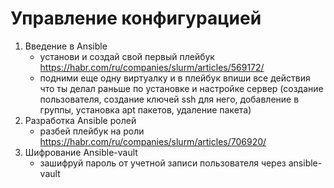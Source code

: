 # Управление конфигурацией
1. Введение в Ansible 
   - установи и создай свой первый плейбук https://habr.com/ru/companies/slurm/articles/569172/
   - подними еще одну виртуалку и в плейбук впиши все действия что ты делал
      раньше по установке и настройке сервер (создание пользователя, создание
      ключей ssh для него, добавление в группы, установка apt пакетов, удаление
      пакета)
2. Разработка Ansible ролей 
   - разбей плейбук на роли https://habr.com/ru/companies/slurm/articles/706920/
3. Шифрование Ansible-vault 
   - зашифруй пароль от учетной записи пользователя через ansible-vault